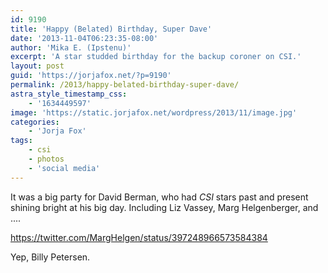 ```yaml
---
id: 9190
title: 'Happy (Belated) Birthday, Super Dave'
date: '2013-11-04T06:23:35-08:00'
author: 'Mika E. (Ipstenu)'
excerpt: 'A star studded birthday for the backup coroner on CSI.'
layout: post
guid: 'https://jorjafox.net/?p=9190'
permalink: /2013/happy-belated-birthday-super-dave/
astra_style_timestamp_css:
    - '1634449597'
image: 'https://static.jorjafox.net/wordpress/2013/11/image.jpg'
categories:
    - 'Jorja Fox'
tags:
    - csi
    - photos
    - 'social media'
---
```


It was a big party for David Berman, who had _CSI_ stars past and present shining bright at his big day. Including Liz Vassey, Marg Helgenberger, and ....

https://twitter.com/MargHelgen/status/397248966573584384

Yep, Billy Petersen.
